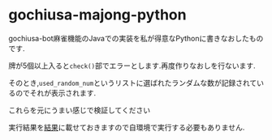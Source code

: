 # gochiusa-majong-python
gochiusa-bot麻雀機能のJavaでの実装を私が得意なPythonに書きなおしたものです.

牌が5個以上入ると`check()`部でエラーとします.再度作りなおしを行ないます.

そのとき,`used_random_num`というリストに選ばれたランダムな数が記録されているのでそれが表示されます.

これらを元にうまい感じで検証してください

実行結果を[結果](./result.txt)に載せておきますので自環境で実行する必要もありません.